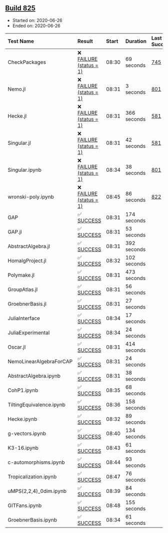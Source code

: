 ## [Build 825](https://oscarci.mathematik.uni-kl.de/job/oscar-julia-1.4/825/)

* Started on: 2020-06-26
* Ended on: 2020-06-26

| Test Name    | Result | Start | Duration | Last Success | First Failure |
|:-------------|:-------|:------|:---------|:-------------|:--------------|
| CheckPackages | ❌ [FAILURE (status = 1)](https://oscarci.mathematik.uni-kl.de/job/oscar-julia-1.4/825/artifact/logs/build-825/CheckPackages.log) | 08:30 | 69 seconds | [745](https://oscarci.mathematik.uni-kl.de/job/oscar-julia-1.4/745/) | [746](https://oscarci.mathematik.uni-kl.de/job/oscar-julia-1.4/746/) |
| Nemo.jl | ❌ [FAILURE (status = 1)](https://oscarci.mathematik.uni-kl.de/job/oscar-julia-1.4/825/artifact/logs/build-825/Nemo.jl.log) | 08:31 | 3 seconds | [801](https://oscarci.mathematik.uni-kl.de/job/oscar-julia-1.4/801/) | [802](https://oscarci.mathematik.uni-kl.de/job/oscar-julia-1.4/802/) |
| Hecke.jl | ❌ [FAILURE (status = 1)](https://oscarci.mathematik.uni-kl.de/job/oscar-julia-1.4/825/artifact/logs/build-825/Hecke.jl.log) | 08:31 | 366 seconds | [581](https://oscarci.mathematik.uni-kl.de/job/oscar-julia-1.4/581/) | [582](https://oscarci.mathematik.uni-kl.de/job/oscar-julia-1.4/582/) |
| Singular.jl | ❌ [FAILURE (status = 1)](https://oscarci.mathematik.uni-kl.de/job/oscar-julia-1.4/825/artifact/logs/build-825/Singular.jl.log) | 08:31 | 42 seconds | [581](https://oscarci.mathematik.uni-kl.de/job/oscar-julia-1.4/581/) | [582](https://oscarci.mathematik.uni-kl.de/job/oscar-julia-1.4/582/) |
| Singular.ipynb | ❌ [FAILURE (status = 1)](https://oscarci.mathematik.uni-kl.de/job/oscar-julia-1.4/825/artifact/logs/build-825/Singular.ipynb.log) | 08:34 | 38 seconds | [801](https://oscarci.mathematik.uni-kl.de/job/oscar-julia-1.4/801/) | [802](https://oscarci.mathematik.uni-kl.de/job/oscar-julia-1.4/802/) |
| wronski-poly.ipynb | ❌ [FAILURE (status = 1)](https://oscarci.mathematik.uni-kl.de/job/oscar-julia-1.4/825/artifact/logs/build-825/wronski-poly.ipynb.log) | 08:45 | 86 seconds | [822](https://oscarci.mathematik.uni-kl.de/job/oscar-julia-1.4/822/) | [823](https://oscarci.mathematik.uni-kl.de/job/oscar-julia-1.4/823/) |
| GAP | ✅ [SUCCESS](https://oscarci.mathematik.uni-kl.de/job/oscar-julia-1.4/825/artifact/logs/build-825/GAP.log) | 08:31 | 174 seconds |  |  |
| GAP.jl | ✅ [SUCCESS](https://oscarci.mathematik.uni-kl.de/job/oscar-julia-1.4/825/artifact/logs/build-825/GAP.jl.log) | 08:31 | 53 seconds |  |  |
| AbstractAlgebra.jl | ✅ [SUCCESS](https://oscarci.mathematik.uni-kl.de/job/oscar-julia-1.4/825/artifact/logs/build-825/AbstractAlgebra.jl.log) | 08:31 | 392 seconds |  |  |
| HomalgProject.jl | ✅ [SUCCESS](https://oscarci.mathematik.uni-kl.de/job/oscar-julia-1.4/825/artifact/logs/build-825/HomalgProject.jl.log) | 08:32 | 102 seconds |  |  |
| Polymake.jl | ✅ [SUCCESS](https://oscarci.mathematik.uni-kl.de/job/oscar-julia-1.4/825/artifact/logs/build-825/Polymake.jl.log) | 08:31 | 473 seconds |  |  |
| GroupAtlas.jl | ✅ [SUCCESS](https://oscarci.mathematik.uni-kl.de/job/oscar-julia-1.4/825/artifact/logs/build-825/GroupAtlas.jl.log) | 08:31 | 56 seconds |  |  |
| GroebnerBasis.jl | ✅ [SUCCESS](https://oscarci.mathematik.uni-kl.de/job/oscar-julia-1.4/825/artifact/logs/build-825/GroebnerBasis.jl.log) | 08:31 | 27 seconds |  |  |
| JuliaInterface | ✅ [SUCCESS](https://oscarci.mathematik.uni-kl.de/job/oscar-julia-1.4/825/artifact/logs/build-825/JuliaInterface.log) | 08:34 | 17 seconds |  |  |
| JuliaExperimental | ✅ [SUCCESS](https://oscarci.mathematik.uni-kl.de/job/oscar-julia-1.4/825/artifact/logs/build-825/JuliaExperimental.log) | 08:34 | 24 seconds |  |  |
| Oscar.jl | ✅ [SUCCESS](https://oscarci.mathematik.uni-kl.de/job/oscar-julia-1.4/825/artifact/logs/build-825/Oscar.jl.log) | 08:31 | 414 seconds |  |  |
| NemoLinearAlgebraForCAP | ✅ [SUCCESS](https://oscarci.mathematik.uni-kl.de/job/oscar-julia-1.4/825/artifact/logs/build-825/NemoLinearAlgebraForCAP.log) | 08:31 | 24 seconds |  |  |
| AbstractAlgebra.ipynb | ✅ [SUCCESS](https://oscarci.mathematik.uni-kl.de/job/oscar-julia-1.4/825/artifact/logs/build-825/AbstractAlgebra.ipynb.log) | 08:31 | 38 seconds |  |  |
| CohP1.ipynb | ✅ [SUCCESS](https://oscarci.mathematik.uni-kl.de/job/oscar-julia-1.4/825/artifact/logs/build-825/CohP1.ipynb.log) | 08:35 | 68 seconds |  |  |
| TiltingEquivalence.ipynb | ✅ [SUCCESS](https://oscarci.mathematik.uni-kl.de/job/oscar-julia-1.4/825/artifact/logs/build-825/TiltingEquivalence.ipynb.log) | 08:36 | 158 seconds |  |  |
| Hecke.ipynb | ✅ [SUCCESS](https://oscarci.mathematik.uni-kl.de/job/oscar-julia-1.4/825/artifact/logs/build-825/Hecke.ipynb.log) | 08:32 | 89 seconds |  |  |
| g-vectors.ipynb | ✅ [SUCCESS](https://oscarci.mathematik.uni-kl.de/job/oscar-julia-1.4/825/artifact/logs/build-825/g-vectors.ipynb.log) | 08:40 | 134 seconds |  |  |
| K3-16.ipynb | ✅ [SUCCESS](https://oscarci.mathematik.uni-kl.de/job/oscar-julia-1.4/825/artifact/logs/build-825/K3-16.ipynb.log) | 08:43 | 61 seconds |  |  |
| c-automorphisms.ipynb | ✅ [SUCCESS](https://oscarci.mathematik.uni-kl.de/job/oscar-julia-1.4/825/artifact/logs/build-825/c-automorphisms.ipynb.log) | 08:44 | 93 seconds |  |  |
| Tropicalization.ipynb | ✅ [SUCCESS](https://oscarci.mathematik.uni-kl.de/job/oscar-julia-1.4/825/artifact/logs/build-825/Tropicalization.ipynb.log) | 08:47 | 76 seconds |  |  |
| uMPS(2,2,4)_0dim.ipynb | ✅ [SUCCESS](https://oscarci.mathematik.uni-kl.de/job/oscar-julia-1.4/825/artifact/logs/build-825/uMPS-2-2-4-_0dim.ipynb.log) | 08:39 | 84 seconds |  |  |
| GITFans.ipynb | ✅ [SUCCESS](https://oscarci.mathematik.uni-kl.de/job/oscar-julia-1.4/825/artifact/logs/build-825/GITFans.ipynb.log) | 08:48 | 155 seconds |  |  |
| GroebnerBasis.ipynb | ✅ [SUCCESS](https://oscarci.mathematik.uni-kl.de/job/oscar-julia-1.4/825/artifact/logs/build-825/GroebnerBasis.ipynb.log) | 08:34 | 61 seconds |  |  |
